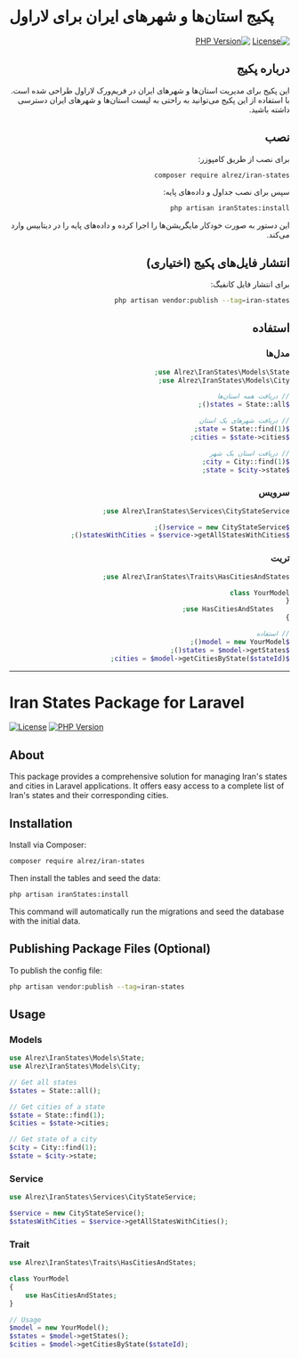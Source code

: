 # پکیج استان‌ها و شهرهای ایران برای لاراول

<div dir="rtl">

[![License](https://img.shields.io/badge/license-MIT-blue.svg)](https://opensource.org/licenses/MIT)
[![PHP Version](https://img.shields.io/badge/php-%3E%3D8.0-8892BF.svg)](https://www.php.net/)

## درباره پکیج
این پکیج برای مدیریت استان‌ها و شهرهای ایران در فریم‌ورک لاراول طراحی شده است. با استفاده از این پکیج می‌توانید به راحتی به لیست استان‌ها و شهرهای ایران دسترسی داشته باشید.

## نصب

برای نصب از طریق کامپوزر:

```bash
composer require alrez/iran-states
```

سپس برای نصب جداول و داده‌های پایه:

```bash
php artisan iranStates:install
```

این دستور به صورت خودکار مایگریشن‌ها را اجرا کرده و داده‌های پایه را در دیتابیس وارد می‌کند.

## انتشار فایل‌های پکیج (اختیاری)

برای انتشار فایل کانفیگ:
```bash
php artisan vendor:publish --tag=iran-states
```

## استفاده

### مدل‌ها
```php
use Alrez\IranStates\Models\State;
use Alrez\IranStates\Models\City;

// دریافت همه استان‌ها
$states = State::all();

// دریافت شهرهای یک استان
$state = State::find(1);
$cities = $state->cities;

// دریافت استان یک شهر
$city = City::find(1);
$state = $city->state;
```

### سرویس
```php
use Alrez\IranStates\Services\CityStateService;

$service = new CityStateService();
$statesWithCities = $service->getAllStatesWithCities();
```

### تریت
```php
use Alrez\IranStates\Traits\HasCitiesAndStates;

class YourModel
{
    use HasCitiesAndStates;
}

// استفاده
$model = new YourModel();
$states = $model->getStates();
$cities = $model->getCitiesByState($stateId);
```

</div>

---

# Iran States Package for Laravel

[![License](https://img.shields.io/badge/license-MIT-blue.svg)](https://opensource.org/licenses/MIT)
[![PHP Version](https://img.shields.io/badge/php-%3E%3D8.0-8892BF.svg)](https://www.php.net/)

## About
This package provides a comprehensive solution for managing Iran's states and cities in Laravel applications. It offers easy access to a complete list of Iran's states and their corresponding cities.

## Installation

Install via Composer:

```bash
composer require alrez/iran-states
```

Then install the tables and seed the data:

```bash
php artisan iranStates:install
```

This command will automatically run the migrations and seed the database with the initial data.

## Publishing Package Files (Optional)

To publish the config file:
```bash
php artisan vendor:publish --tag=iran-states
```

## Usage

### Models
```php
use Alrez\IranStates\Models\State;
use Alrez\IranStates\Models\City;

// Get all states
$states = State::all();

// Get cities of a state
$state = State::find(1);
$cities = $state->cities;

// Get state of a city
$city = City::find(1);
$state = $city->state;
```

### Service
```php
use Alrez\IranStates\Services\CityStateService;

$service = new CityStateService();
$statesWithCities = $service->getAllStatesWithCities();
```

### Trait
```php
use Alrez\IranStates\Traits\HasCitiesAndStates;

class YourModel
{
    use HasCitiesAndStates;
}

// Usage
$model = new YourModel();
$states = $model->getStates();
$cities = $model->getCitiesByState($stateId);
```